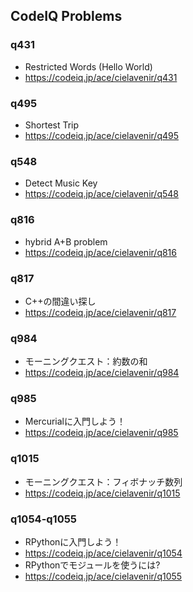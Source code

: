 ## CodeIQ Problems

### q431
- Restricted Words (Hello World)
- <https://codeiq.jp/ace/cielavenir/q431>

### q495
- Shortest Trip
- <https://codeiq.jp/ace/cielavenir/q495>

### q548
- Detect Music Key
- <https://codeiq.jp/ace/cielavenir/q548>

### q816
- hybrid A+B problem
- <https://codeiq.jp/ace/cielavenir/q816>

### q817
- C++の間違い探し
- <https://codeiq.jp/ace/cielavenir/q817>

### q984
- モーニングクエスト：約数の和
- <https://codeiq.jp/ace/cielavenir/q984>

### q985
- Mercurialに入門しよう！
- <https://codeiq.jp/ace/cielavenir/q985>

### q1015
- モーニングクエスト：フィボナッチ数列
- <https://codeiq.jp/ace/cielavenir/q1015>

### q1054-q1055
- RPythonに入門しよう！
- <https://codeiq.jp/ace/cielavenir/q1054>
- RPythonでモジュールを使うには?
- <https://codeiq.jp/ace/cielavenir/q1055>
